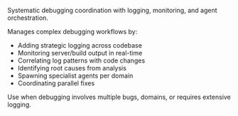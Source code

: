 Systematic debugging coordination with logging, monitoring, and agent orchestration.

Manages complex debugging workflows by:
- Adding strategic logging across codebase
- Monitoring server/build output in real-time
- Correlating log patterns with code changes
- Identifying root causes from analysis
- Spawning specialist agents per domain
- Coordinating parallel fixes

Use when debugging involves multiple bugs, domains, or requires extensive logging.
